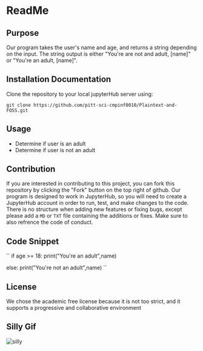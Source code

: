 # ReadMe

## Purpose

Our program takes the user's name and age, and returns a string depending on the input. The string output is either "You're are not and adult, [name]" or "You're an adult, [name]".

## Installation Documentation

Clone the repository to your local jupyterHub server using:

    git clone https://github.com/pitt-sci-cmpinf0010/Plaintext-and-FOSS.git
    
## Usage

* Determine if user is an adult
* Determine if user is not an adult

## Contribution

If you are interested in contributing to this project, you can fork this repository by clicking the "Fork" button on the top right of github. Our program is designed to work in JupyterHub, so you will need to create a JupyterHub account in order to run, test, and make changes to the code. There is no structure when adding new features or fixing bugs, except please add a ``MD`` or ``TXT`` file containing the additions or fixes. Make sure to also refrence the code of conduct.

## Code Snippet
``
if age >= 18:
    print("You're an adult",name)
    
else:
    print("You're not an adult",name)
``

## License

We chose the academic free license because it is not too strict, and it supports a progressive and collaborative environment

## Silly Gif

![silly](https://media4.giphy.com/media/2SaZRQwxd5DVe/giphy.gif?cid=ecf05e47xh1s47rc44bjrau9pqxpfj7trn7bzl6wfpetktn3&rid=giphy.gif&ct=g "bug")
